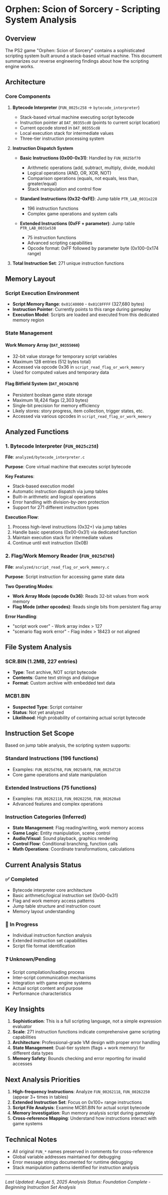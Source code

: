 # Orphen: Scion of Sorcery - Scripting System Analysis

## Overview

The PS2 game "Orphen: Scion of Sorcery" contains a sophisticated scripting system built around a stack-based virtual machine. This document summarizes our reverse engineering findings about how the scripting engine works.

## Architecture

### Core Components

1. **Bytecode Interpreter** (`FUN_0025c258` → `bytecode_interpreter`)

   - Stack-based virtual machine executing script bytecode
   - Instruction pointer at `DAT_00355cd0` (points to current script location)
   - Current opcode stored in `DAT_00355cd8`
   - Local execution stack for intermediate values
   - Three-tier instruction processing system

2. **Instruction Dispatch System**

   - **Basic Instructions (0x00-0x31)**: Handled by `FUN_0025bf70`

     - Arithmetic operations (add, subtract, multiply, divide, modulo)
     - Logical operations (AND, OR, XOR, NOT)
     - Comparison operations (equals, not equals, less than, greater/equal)
     - Stack manipulation and control flow

   - **Standard Instructions (0x32-0xFE)**: Jump table `PTR_LAB_0031e228`

     - 196 instruction functions
     - Complex game operations and system calls

   - **Extended Instructions (0xFF + parameter)**: Jump table `PTR_LAB_0031e538`
     - 75 instruction functions
     - Advanced scripting capabilities
     - Opcode format: 0xFF followed by parameter byte (0x100-0x174 range)

3. **Total Instruction Set**: 271 unique instruction functions

## Memory Layout

### Script Execution Environment

- **Script Memory Range**: `0x01C40000` - `0x01C8FFFF` (327,680 bytes)
- **Instruction Pointer**: Currently points to this range during gameplay
- **Execution Model**: Scripts are loaded and executed from this dedicated memory region

### State Management

#### Work Memory Array (`DAT_00355060`)

- 32-bit value storage for temporary script variables
- Maximum 128 entries (512 bytes total)
- Accessed via opcode 0x36 in `script_read_flag_or_work_memory`
- Used for computed values and temporary data

#### Flag Bitfield System (`DAT_00342b70`)

- Persistent boolean game state storage
- Maximum 18,424 flags (2,303 bytes)
- Single-bit precision for memory efficiency
- Likely stores: story progress, item collection, trigger states, etc.
- Accessed via various opcodes in `script_read_flag_or_work_memory`

## Analyzed Functions

### 1. Bytecode Interpreter (`FUN_0025c258`)

**File**: `analyzed/bytecode_interpreter.c`

**Purpose**: Core virtual machine that executes script bytecode

**Key Features**:

- Stack-based execution model
- Automatic instruction dispatch via jump tables
- Built-in arithmetic and logical operations
- Error handling with division-by-zero protection
- Support for 271 different instruction types

**Execution Flow**:

1. Process high-level instructions (0x32+) via jump tables
2. Handle basic operations (0x00-0x31) via dedicated function
3. Maintain execution stack for intermediate values
4. Continue until exit instruction (0x0B)

### 2. Flag/Work Memory Reader (`FUN_0025d768`)

**File**: `analyzed/script_read_flag_or_work_memory.c`

**Purpose**: Script instruction for accessing game state data

**Two Operating Modes**:

- **Work Array Mode (opcode 0x36)**: Reads 32-bit values from work memory
- **Flag Mode (other opcodes)**: Reads single bits from persistent flag array

**Error Handling**:

- "script work over" - Work array index > 127
- "scenario flag work error" - Flag index > 18423 or not aligned

## File System Analysis

### SCR.BIN (1.2MB, 227 entries)

- **Type**: Text archive, NOT script bytecode
- **Contents**: Game text strings and dialogue
- **Format**: Custom archive with embedded text data

### MCB1.BIN

- **Suspected Type**: Script container
- **Status**: Not yet analyzed
- **Likelihood**: High probability of containing actual script bytecode

## Instruction Set Scope

Based on jump table analysis, the scripting system supports:

### Standard Instructions (196 functions)

- Examples: `FUN_0025d768`, `FUN_0025d6f8`, `FUN_0025d728`
- Core game operations and state manipulation

### Extended Instructions (75 functions)

- Examples: `FUN_00262118`, `FUN_00262250`, `FUN_002620a8`
- Advanced features and complex operations

### Instruction Categories (Inferred)

- **State Management**: Flag reading/writing, work memory access
- **Game Logic**: Entity manipulation, scene control
- **Audio/Visual**: Sound playback, graphics rendering
- **Control Flow**: Conditional branching, function calls
- **Math Operations**: Coordinate transformations, calculations

## Current Analysis Status

### ✅ Completed

- Bytecode interpreter core architecture
- Basic arithmetic/logical instruction set (0x00-0x31)
- Flag and work memory access patterns
- Jump table structure and instruction count
- Memory layout understanding

### 🔄 In Progress

- Individual instruction function analysis
- Extended instruction set capabilities
- Script file format identification

### ❓ Unknown/Pending

- Script compilation/loading process
- Inter-script communication mechanisms
- Integration with game engine systems
- Actual script content and purpose
- Performance characteristics

## Key Insights

1. **Sophistication**: This is a full scripting language, not a simple expression evaluator
2. **Scale**: 271 instruction functions indicate comprehensive game scripting capabilities
3. **Architecture**: Professional-grade VM design with proper error handling
4. **State Management**: Dual-tier system (flags + work memory) for different data types
5. **Memory Safety**: Bounds checking and error reporting for invalid accesses

## Next Analysis Priorities

1. **High-frequency Instructions**: Analyze `FUN_00262118`, `FUN_00262250` (appear 3+ times in tables)
2. **Extended Instruction Set**: Focus on 0x100+ range instructions
3. **Script File Analysis**: Examine MCB1.BIN for actual script bytecode
4. **Memory Investigation**: Run memory analysis script during gameplay
5. **Cross-reference Mapping**: Understand how instructions interact with game systems

## Technical Notes

- All original `FUN_*` names preserved in comments for cross-reference
- Global variable addresses maintained for debugging
- Error message strings documented for runtime debugging
- Stack manipulation patterns identified for instruction analysis

---

_Last Updated: August 5, 2025_
_Analysis Status: Foundation Complete - Beginning Instruction Set Analysis_
